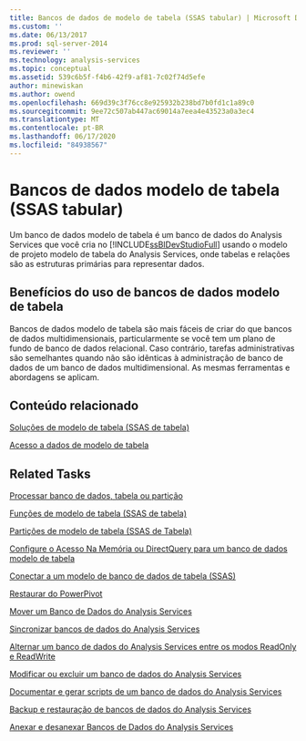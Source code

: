 ```yaml
---
title: Bancos de dados de modelo de tabela (SSAS tabular) | Microsoft Docs
ms.custom: ''
ms.date: 06/13/2017
ms.prod: sql-server-2014
ms.reviewer: ''
ms.technology: analysis-services
ms.topic: conceptual
ms.assetid: 539c6b5f-f4b6-42f9-af81-7c02f74d5efe
author: minewiskan
ms.author: owend
ms.openlocfilehash: 669d39c3f76cc8e925932b238bd7b0fd1c1a89c0
ms.sourcegitcommit: 9ee72c507ab447ac69014a7eea4e43523a0a3ec4
ms.translationtype: MT
ms.contentlocale: pt-BR
ms.lasthandoff: 06/17/2020
ms.locfileid: "84938567"
---
```

# <a name="tabular-model-databases-ssas-tabular"></a>Bancos de dados modelo de tabela (SSAS tabular)
  Um banco de dados modelo de tabela é um banco de dados do Analysis Services que você cria no [!INCLUDE[ssBIDevStudioFull](../../includes/ssbidevstudiofull-md.md)] usando o modelo de projeto modelo de tabela do Analysis Services, onde tabelas e relações são as estruturas primárias para representar dados.  
  
## <a name="benefits-of-using-tabular-model-databases"></a>Benefícios do uso de bancos de dados modelo de tabela  
 Bancos de dados modelo de tabela são mais fáceis de criar do que bancos de dados multidimensionais, particularmente se você tem um plano de fundo de banco de dados relacional. Caso contrário, tarefas administrativas são semelhantes quando não são idênticas à administração de banco de dados de um banco de dados multidimensional. As mesmas ferramentas e abordagens se aplicam.  
  
## <a name="related-content"></a>Conteúdo relacionado  
 [Soluções de modelo de tabela &#40;SSAS de tabela&#41;](../tabular-model-solutions-ssas-tabular.md)  
  
 [Acesso a dados de modelo de tabela](tabular-model-data-access.md)  
  
## <a name="related-tasks"></a>Related Tasks  
 [Processar banco de dados, tabela ou partição](process-database-table-or-partition-analysis-services.md)  
  
 [Funções de modelo de tabela &#40;SSAS de tabela&#41;](tabular-model-roles-ssas-tabular.md)  
  
 [Partições de modelo de tabela &#40;SSAS de Tabela&#41;](tabular-model-partitions-ssas-tabular.md)  
  
 [Configure o Acesso Na Memória ou DirectQuery para um banco de dados modelo de tabela](enable-directquery-mode-in-ssms.md)  
  
 [Conectar a um modelo de banco de dados de tabela &#40;SSAS&#41;](connect-to-a-tabular-model-database-ssas.md)  
  
 [Restaurar do PowerPivot](restore-from-power-pivot.md)  
  
 [Mover um Banco de Dados do Analysis Services](../multidimensional-models/move-an-analysis-services-database.md)  
  
 [Sincronizar bancos de dados do Analysis Services](../multidimensional-models/synchronize-analysis-services-databases.md)  
  
 [Alternar um banco de dados do Analysis Services entre os modos ReadOnly e ReadWrite](../multidimensional-models/switch-an-analysis-services-database-between-readonly-and-readwrite-modes.md)  
  
 [Modificar ou excluir um banco de dados do Analysis Services](../multidimensional-models/modify-or-delete-an-analysis-services-database.md)  
  
 [Documentar e gerar scripts de um banco de dados do Analysis Services](../multidimensional-models/document-and-script-an-analysis-services-database.md)  
  
 [Backup e restauração de bancos de dados do Analysis Services](../multidimensional-models/backup-and-restore-of-analysis-services-databases.md)  
  
 [Anexar e desanexar Bancos de Dados do Analysis Services](../multidimensional-models/attach-and-detach-analysis-services-databases.md)  
  
  
